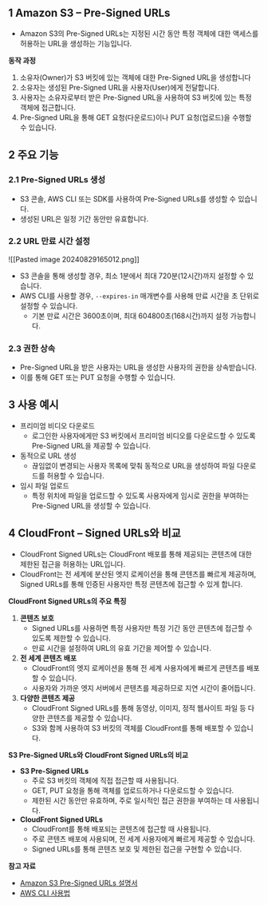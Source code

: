 ## 1 Amazon S3 – Pre-Signed URLs

- Amazon S3의 Pre-Signed URLs는 지정된 시간 동안 특정 객체에 대한 액세스를 허용하는 URL을 생성하는 기능입니다.



**동작 과정**

1. 소유자(Owner)가 S3 버킷에 있는 객체에 대한 Pre-Signed URL을 생성합니다
2. 소유자는 생성된 Pre-Signed URL을 사용자(User)에게 전달합니다.
3. 사용자는 소유자로부터 받은 Pre-Signed URL을 사용하여 S3 버킷에 있는 특정 객체에 접근합니다.
4. Pre-Signed URL을 통해 GET 요청(다운로드)이나 PUT 요청(업로드)을 수행할 수 있습니다.



## 2 주요 기능

### 2.1 Pre-Signed URLs 생성

- S3 콘솔, AWS CLI 또는 SDK를 사용하여 Pre-Signed URLs를 생성할 수 있습니다.
- 생성된 URL은 일정 기간 동안만 유효합니다.



### 2.2 URL 만료 시간 설정

![[Pasted image 20240829165012.png]]

- S3 콘솔을 통해 생성할 경우, 최소 1분에서 최대 720분(12시간)까지 설정할 수 있습니다.
- AWS CLI를 사용할 경우, `--expires-in` 매개변수를 사용해 만료 시간을 초 단위로 설정할 수 있습니다.
	- 기본 만료 시간은 3600초이며, 최대 604800초(168시간)까지 설정 가능합니다.



### 2.3 권한 상속

- Pre-Signed URL을 받은 사용자는 URL을 생성한 사용자의 권한을 상속받습니다.
- 이를 통해 GET 또는 PUT 요청을 수행할 수 있습니다.



## 3 사용 예시

- 프리미엄 비디오 다운로드
	- 로그인한 사용자에게만 S3 버킷에서 프리미엄 비디오를 다운로드할 수 있도록 Pre-Signed URL을 제공할 수 있습니다.
- 동적으로 URL 생성
	- 끊임없이 변경되는 사용자 목록에 맞춰 동적으로 URL을 생성하여 파일 다운로드를 허용할 수 있습니다.
- 임시 파일 업로드
	- 특정 위치에 파일을 업로드할 수 있도록 사용자에게 임시로 권한을 부여하는 Pre-Signed URL을 생성할 수 있습니다.



## 4 CloudFront – Signed URLs와 비교

- CloudFront Signed URLs는 CloudFront 배포를 통해 제공되는 콘텐츠에 대한 제한된 접근을 허용하는 URL입니다.
- CloudFront는 전 세계에 분산된 엣지 로케이션을 통해 콘텐츠를 빠르게 제공하며, Signed URLs를 통해 인증된 사용자만 특정 콘텐츠에 접근할 수 있게 합니다.



**CloudFront Signed URLs의 주요 특징**

1. **콘텐츠 보호**
    - Signed URLs를 사용하면 특정 사용자만 특정 기간 동안 콘텐츠에 접근할 수 있도록 제한할 수 있습니다.
    - 만료 시간을 설정하여 URL의 유효 기간을 제어할 수 있습니다.
2. **전 세계 콘텐츠 배포**
    - CloudFront의 엣지 로케이션을 통해 전 세계 사용자에게 빠르게 콘텐츠를 배포할 수 있습니다.
    - 사용자와 가까운 엣지 서버에서 콘텐츠를 제공하므로 지연 시간이 줄어듭니다.
3. **다양한 콘텐츠 제공**
    - CloudFront Signed URLs를 통해 동영상, 이미지, 정적 웹사이트 파일 등 다양한 콘텐츠를 제공할 수 있습니다.
    - S3와 함께 사용하여 S3 버킷의 객체를 CloudFront를 통해 배포할 수 있습니다.



**S3 Pre-Signed URLs와 CloudFront Signed URLs의 비교**

- **S3 Pre-Signed URLs**
    - 주로 S3 버킷의 객체에 직접 접근할 때 사용됩니다.
    - GET, PUT 요청을 통해 객체를 업로드하거나 다운로드할 수 있습니다.
    - 제한된 시간 동안만 유효하며, 주로 일시적인 접근 권한을 부여하는 데 사용됩니다.
- **CloudFront Signed URLs**
    - CloudFront를 통해 배포되는 콘텐츠에 접근할 때 사용됩니다.
    - 주로 콘텐츠 배포에 사용되며, 전 세계 사용자에게 빠르게 제공할 수 있습니다.
    - Signed URLs를 통해 콘텐츠 보호 및 제한된 접근을 구현할 수 있습니다.



**참고 자료**

- [Amazon S3 Pre-Signed URLs 설명서](https://docs.aws.amazon.com/AmazonS3/latest/dev/ShareObjectPreSignedURL.html)
- [AWS CLI 사용법](https://docs.aws.amazon.com/cli/latest/userguide/cli-configure-options.html)